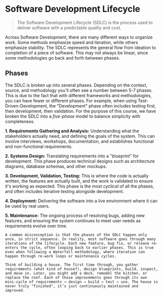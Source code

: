 # Software Development Lifecycle
> The Software Development Lifecycle (SDLC) is the process used to deliver software with a predictable quality and cost.

Across Software Development, there are many different ways to organize work. Some methods emphasize speed and iteration, while others emphasize stability. The SDLC represents the general flow from ideation to completion of a piece of software. This may not always be linear, since some methodologies go back and forth between phases.

## Phases

The SDLC is broken up into several phases. Depending on the context, source, and methodology you'll often see a number between 5-7 phases. This is due to the fact that with different frameworks and methodologies, you can have fewer or different phases. For example, when using Test-Driven-Development, the "Development" phase often includes testing first, then development, then validation. For the purpose of this course, we have broken the SDLC into a *five-phase* model to balance simplicity with completeness.

**1. Requirements Gathering and Analysis:**
Understanding what the stakeholders actually need, and defining the goals of the system. This can involve interviews, workshops, documentation, and establishes functional and non-functional requirements. 

**2. Systems Design:**
Translating requirements into a "blueprint" for development. This phase produces technical designs such as architecture diagrams, database schemas, and other mockups.

**3. Development, Validation, Testing:** 
This is where the code is actually written, the features are actually built, and the work is validated to ensure it's working as expected. This phase is the most *cyclical* of all the phases, and often includes iterative testing alongside development.

**4. Deployment:**
Delivering the software into a live environment where it can be used by real users. 

**5. Maintenance:**
The ongoing process of resolving bugs, adding new features, and ensuring the system continues to meet user needs as requirements evolve over time. 

```admonish info title="The SDLC Phases are Cyclical"
A common misconception is that the phases of the SDLC happen only once, in strict sequence. In reality, most software goes through many iterations of the lifecycle. Each new feature, bug fix, or release re-enters the cycle, often looping back to earlier phases. This is true even when following a Waterfall methodology, where iteration can happen through re-work loops or maintenance cycles.

Think of building a house. The first time through, you gather requirements (what kind of house?), design blueprints, build, inspect, and move in. Later, you might add a deck, remodel the kitchen, or replace the roof. Each of those improvements goes through its own mini-cycle of requirements → design → build → test → use. The house is never truly "finished", it’s just continuously maintained and improved.
```